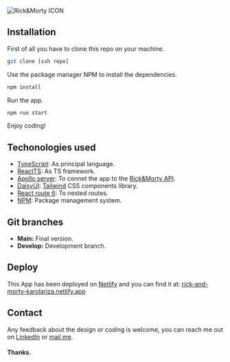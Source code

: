![Rick&Morty ICON](https://lh3.googleusercontent.com/wgNJODzveMgXwf4NGYVTjLaKX8KoTu9TfBpiS-Zf3GD36YtLNto08E6Vx9Vj4B6l-7g11mR7khHRaEKHBkG9ZDCegJbyua6xipUZFGrcwZyO9ktPIEMff-0aPTcxMU9jRc3_ZhQa6ci8VeBVAFLRTuXFroIQ6xZaeswM0MXpUSDFsHYwhajbYwEI5FIXcxUHR13IlajYEMnQ98bCG0JxTBZSm3gGjqpHa9tJ-Kws1G9_tHRpA4nTs0bpb4tLuTjnKxRGe3f3Te3RjEni32EHYzS0J5a86ub4500e8dVp9uh4rgri0MvFP8s7sbBnjPHuYUMVgttJrlzIuDb-MiCVVo10nCqml4P8OL-jH0fdjMSHeq07RpqR-_Te6rem_yuBVxzmIWytg78EVdN874odt7u88P_bq0Jg0zgDYVsFa8sacNDq4vqhP93v4klSelwphIAXDBo_p3Ph9hbS2-Cxlw-aUb6BCCfh4eEAX0zMrgzL3Uj6nJlQMtqZfBI_U86RE4NgKThUA9osHRipTcYNMHQUn4Jj8gGZVLtouDigx9x_Tgn39mJerl6kHi36pqocz7R-AH9Q0eqjdg4CDp0IxbdwYrx15AX7RtEVF4WsT-aqjaVEdtlUjWRswC5Ha_uvJMMyUrCKp_2K8M7RY7HPSFltzA0tMERkntpVsuBzT7GCpyW19642XoC01tDCEzrSCc2YW5wNJ5ZM2TMFNX3LCrk884Kcc1sAo8mv0d4UhpDu0t06prknV2-MFNyi0t2WnNDV9NXf2gnWRfAECGCuFT62kN3TIHFP-e7pFqKiX3P76PSw9mTHLPDeQWN4C3oDKOZ3VAqbmUUVmu6ifwvLFwa5kcWhxLpQ4Kmx8Hq2MGhI7Za32Sb9FpXZB5FCoj7YRF_TgHv_Dxlcfg=w1440-h440-no?authuser=0)

## Installation

First of all you have to clone this repo on your machine.

```bash
git clone [ssh repo]
```

Use the package manager NPM to install the dependencies.

```bash
npm install
```

Run the app.

```bash
npm run start
```

Enjoy coding! 

## Techonologies used

- [TypeScript](https://www.typescriptlang.org/): As principal language.
- [ReactTS](https://reactjs.org/): As TS framework. 
- [Apollo server](https://www.apollographql.com/docs/apollo-server/): To connet the app to the [Rick&Morty API](https://rickandmortyapi.com/). 
- [DaisyUI](https://daisyui.com/):  [Tailwind](https://tailwindcss.com/) CSS components library. 
- [React route 6](https://reactrouter.com/en/v6.3.0/getting-started/overview): To nested routes.
- [NPM](https://www.npmjs.com/): Package management system.

## Git branches
- **Main:** Final version. 
- **Develop:** Development branch.

## Deploy

This App has been deployed on [Netlify](https://www.netlify.com/) and you can find it at: [rick-and-morty-karolariza.netlify.app](https://rick-and-morty-karolariza.netlify.app/)

## Contact

Any feedback about the design or coding is welcome, you can reach me out on [LinkedIn](https://www.linkedin.com/in/karolarizag/) or [mail me](mailto:karolarizadev@gmail.com).

#### Thanks. 
